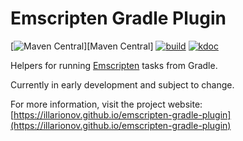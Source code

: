 # Emscripten Gradle Plugin

[![Maven Central](https://img.shields.io/maven-central/v/at.released.builder.emscripten/emscripten-plugin)][Maven Central]
[![build](https://github.com/illarionov/emscripten-gradle-plugin/actions/workflows/Build.yml/badge.svg)](https://github.com/illarionov/emscripten-gradle-plugin/actions/workflows/Build.yml)
[![kdoc](https://img.shields.io/badge/API_reference-KDoc-blue)](https://illarionov.github.io/emscripten-gradle-plugin)

Helpers for running [Emscripten] tasks from Gradle.

Currently in early development and subject to change.

For more information, visit the project website: [https://illarionov.github.io/emscripten-gradle-plugin](https://illarionov.github.io/emscripten-gradle-plugin)

[Emscripten]: https://emscripten.org/

